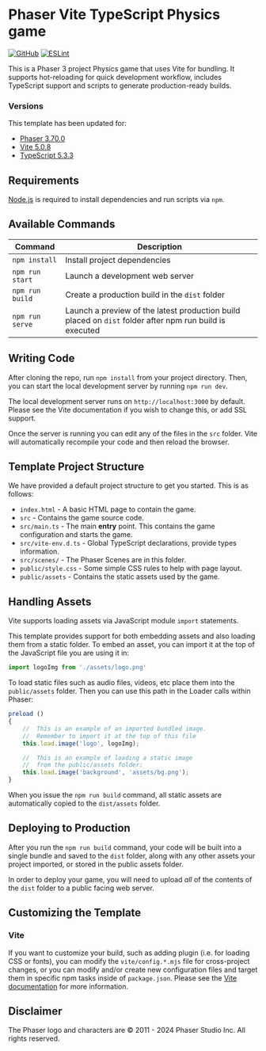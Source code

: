# Phaser Vite TypeScript Physics game

[![GitHub](https://img.shields.io/github/license/anthian/phaser3-physics-game)](/LICENSE)
[![ESLint](https://github.com/anthian/phaser3-physics-game/actions/workflows/eslint.yml/badge.svg?branch=main)](https://github.com/anthian/phaser3-physics-game/actions/workflows/eslint.yml)

This is a Phaser 3 project Physics game that uses Vite for bundling. It supports hot-reloading for quick development workflow, includes TypeScript support and scripts to generate production-ready builds. 

### Versions

This template has been updated for:

- [Phaser 3.70.0](https://github.com/phaserjs/phaser)
- [Vite 5.0.8](https://github.com/vitejs/vite)
- [TypeScript 5.3.3](https://github.com/microsoft/TypeScript)

## Requirements

[Node.js](https://nodejs.org) is required to install dependencies and run scripts via `npm`.

## Available Commands

| Command | Description |
|---------|-------------|
| `npm install` | Install project dependencies |
| `npm run start` | Launch a development web server |
| `npm run build` | Create a production build in the `dist` folder |
| `npm run serve` | Launch a preview of the latest production build placed on `dist` folder after npm run build is executed |

## Writing Code

After cloning the repo, run `npm install` from your project directory. Then, you can start the local development server by running `npm run dev`.

The local development server runs on `http://localhost:3000` by default. Please see the Vite documentation if you wish to change this, or add SSL support.

Once the server is running you can edit any of the files in the `src` folder. Vite will automatically recompile your code and then reload the browser.

## Template Project Structure

We have provided a default project structure to get you started. This is as follows:

- `index.html` - A basic HTML page to contain the game.
- `src` - Contains the game source code.
- `src/main.ts` - The main **entry** point. This contains the game configuration and starts the game.
- `src/vite-env.d.ts` - Global TypeScript declarations, provide types information.
- `src/scenes/` - The Phaser Scenes are in this folder.
- `public/style.css` - Some simple CSS rules to help with page layout.
- `public/assets` - Contains the static assets used by the game.

## Handling Assets

Vite supports loading assets via JavaScript module `import` statements.

This template provides support for both embedding assets and also loading them from a static folder. To embed an asset, you can import it at the top of the JavaScript file you are using it in:

```js
import logoImg from './assets/logo.png'
```

To load static files such as audio files, videos, etc place them into the `public/assets` folder. Then you can use this path in the Loader calls within Phaser:

```js
preload ()
{
	//  This is an example of an imported bundled image.
	//  Remember to import it at the top of this file
	this.load.image('logo', logoImg);

	//  This is an example of loading a static image
	//  from the public/assets folder:
	this.load.image('background', 'assets/bg.png');
}
```

When you issue the `npm run build` command, all static assets are automatically copied to the `dist/assets` folder.

## Deploying to Production

After you run the `npm run build` command, your code will be built into a single bundle and saved to the `dist` folder, along with any other assets your project imported, or stored in the public assets folder.

In order to deploy your game, you will need to upload *all* of the contents of the `dist` folder to a public facing web server.

## Customizing the Template

### Vite

If you want to customize your build, such as adding plugin (i.e. for loading CSS or fonts), you can modify the `vite/config.*.mjs` file for cross-project changes, or you can modify and/or create new configuration files and target them in specific npm tasks inside of `package.json`. Please see the [Vite documentation](https://vitejs.dev/) for more information.

## Disclaimer

The Phaser logo and characters are &copy; 2011 - 2024 Phaser Studio Inc.
All rights reserved.
